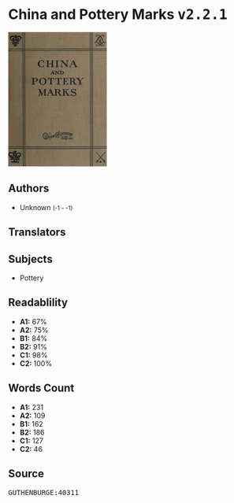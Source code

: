 # China and Pottery Marks <kbd>v2.2.1</kbd>

![](./cover.medium.jpg "")

## Authors


 - Unknown <small>(-1 - -1)</small>

## Translators



## Subjects


 - Pottery

## Readablility


 - **A1:** 67%
 - **A2:** 75%
 - **B1:** 84%
 - **B2:** 91%
 - **C1:** 98%
 - **C2:** 100%

## Words Count


 - **A1:** 231
 - **A2:** 109
 - **B1:** 162
 - **B2:** 186
 - **C1:** 127
 - **C2:** 46

## Source


<kbd>GUTHENBURGE:40311</kbd>
